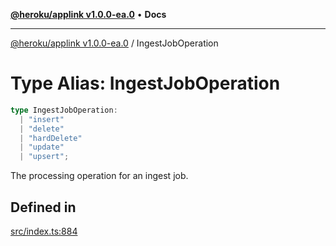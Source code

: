 [**@heroku/applink v1.0.0-ea.0**](../README.md) • **Docs**

***

[@heroku/applink v1.0.0-ea.0](../README.md) / IngestJobOperation

# Type Alias: IngestJobOperation

```ts
type IngestJobOperation: 
  | "insert"
  | "delete"
  | "hardDelete"
  | "update"
  | "upsert";
```

The processing operation for an ingest job.

## Defined in

[src/index.ts:884](https://github.com/heroku/heroku-applink-nodejs/blob/87c92510086d403ff167f2c2ca165bec2e25023f/src/index.ts#L884)
